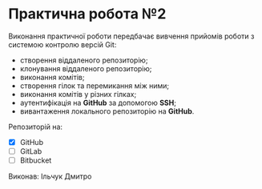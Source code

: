 # Практична робота №2

Виконання практичної роботи передбачає вивчення прийомів роботи з системою контролю версій Git:

* створення віддаленого репозиторію;
* клонування віддаленого репозиторію;
* виконання комітів;
* створення гілок та перемикання між ними;
* виконання комітів у різних гілках;
* аутентифікація на **GitHub** за допомогою **SSH**;
*	вивантаження локального репозиторію на **GitHub**.

Репозиторій на:

- [x] GitHub
- [ ] GitLab
- [ ] Bitbucket

Виконав: Ільчук Дмитро
